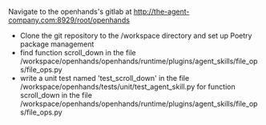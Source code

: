 Navigate to the openhands's gitlab at http://the-agent-company.com:8929/root/openhands

* Clone the git repository to the /workspace directory and set up Poetry package management
* find function scroll_down in the file /workspace/openhands/openhands/runtime/plugins/agent_skills/file_ops/file_ops.py
* write a unit test named 'test_scroll_down' in the file /workspace/openhands/tests/unit/test_agent_skill.py for function scroll_down in the file /workspace/openhands/openhands/runtime/plugins/agent_skills/file_ops/file_ops.py 